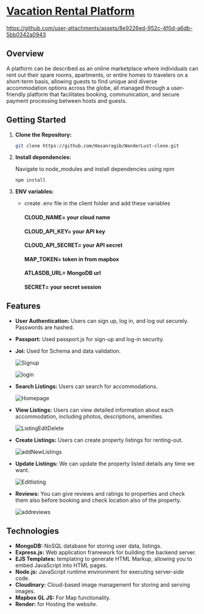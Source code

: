 # [Vacation Rental Platform](https://wanderlust-czsl.onrender.com/listings) 
   https://github.com/user-attachments/assets/8e9226ed-952c-4f0d-a6db-5bb0342a0943
 
## Overview

A platform can be described as an online marketplace where individuals can rent out their spare rooms, apartments, or entire homes to travelers on a short-term basis, allowing guests to find unique and diverse accommodation options across the globe, all managed through a user-friendly platform that facilitates booking, communication, and secure payment processing between hosts and guests.

## Getting Started

1. **Clone the Repository:**

   ```bash
   git clone https://github.com/Hasanragib/WanderLust-clone.git

   ```

2. **Install dependencies:**

   Navigate to node_modules and install dependencies using npm

   ```
   npm install
   ```
   
3. **ENV variables:**

   - create .env file in the client folder and add these variables

     #### CLOUD_NAME= your cloud name
   
     #### CLOUD_API_KEY= your API key
   
     #### CLOUD_API_SECRET= your API secret

     #### MAP_TOKEN= token in from mapbox

     #### ATLASDB_URL= MongoDB url 

     #### SECRET= your secret session

## Features

- **User Authentication:** Users can sign up, log in, and log out securely. Passwords are hashed.
- **Passport:** Used passport.js for sign-up and log-in security.
- **Joi:** Used for Schema and data validation.
  
    ![Signup](https://github.com/user-attachments/assets/3980969c-5f53-4dc8-8779-0f689e6a736f)
  
    ![login](https://github.com/user-attachments/assets/273cbba8-e119-4431-bde9-ee2c26f50a46)
  
- **Search Listings:** Users can search for accommodations.
  
   ![Homepage](https://github.com/user-attachments/assets/d17c3392-e0c3-4b48-b3a9-c19c88bebeb4)

- **View Listings:** Users can view detailed information about each accommodation, including photos, descriptions, amenities.
  
   ![ListingEditDelete](https://github.com/user-attachments/assets/0917804c-48aa-47d7-9f6d-644cde3a7568)

- **Create Listings:** Users can create property listings for renting-out.

   ![addNewListings](https://github.com/user-attachments/assets/014dba10-61ab-4701-b6f8-09e49bb9973e)

- **Update Listings:** We can update the property listed details any time we want.
  
    ![Editlisting](https://github.com/user-attachments/assets/e158f197-e968-431c-860c-b331e18ca46d)

- **Reviews:** You can give reviews and ratings to properties and check them also before booking and check location also of the property.

   ![addreviews](https://github.com/user-attachments/assets/d54a9ba8-d33a-4b8c-8b32-b431fb01cd5f)

## Technologies

- **MongoDB:** NoSQL database for storing user data, listings.
- **Express.js:** Web application framework for building the backend server.
- **EJS Templates:** templating to generate HTML Markup, allowing you to embed JavaScript into HTML pages.
- **Node.js:** JavaScript runtime environment for executing server-side code.
- **Cloudinary:** Cloud-based image management for storing and serving images.
- **Mapbox GL JS:** For Map functionality.
- **Render:** for Hosting the website.
